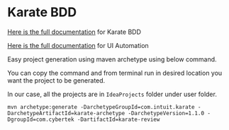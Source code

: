 # Karate BDD 

[Here is the full documentation](https://github.com/intuit/karate) for Karate BDD

[Here is the full documentation](https://github.com/intuit/karate/tree/master/karate-core) for UI Automation


Easy project generation using maven archetype using below command.

You can copy the command and from terminal run in desired location you want the project to be generated. 

In our case, all the projects are in `IdeaProjects` folder under user folder. 

```shell
mvn archetype:generate -DarchetypeGroupId=com.intuit.karate -DarchetypeArtifactId=karate-archetype -DarchetypeVersion=1.1.0 -DgroupId=com.cybertek -DartifactId=karate-review
```
